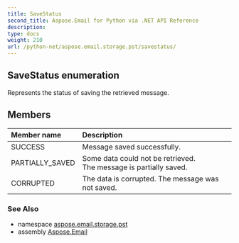 ```yaml
---
title: SaveStatus
second_title: Aspose.Email for Python via .NET API Reference
description: 
type: docs
weight: 210
url: /python-net/aspose.email.storage.pst/savestatus/
---
```


## SaveStatus enumeration

Represents the status of saving the retrieved message.

## Members
| Member name | Description |
| :- | :- |
|SUCCESS|Message saved successfully.|
|PARTIALLY_SAVED|Some data could not be retrieved.<br/>            The message is partially saved.|
|CORRUPTED|The data is corrupted. The message was not saved.|

### See Also

* namespace [aspose.email.storage.pst](/python-net/aspose.email.storage.pst/)
* assembly [Aspose.Email](/python-net/)

